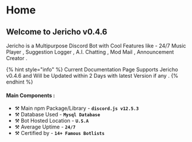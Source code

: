 # Home

## Welcome to Jericho v0.4.6

Jericho is a Multipurpose Discord Bot with Cool Features like - 24/7 Music Player , Suggestion Logger , A.I. Chatting , Mod Mail , Announcement Creator .

{% hint style="info" %}
 Current Documentation Page Supports Jericho v0.4.6 and Will be Updated within 2 Days with latest Version if any .
{% endhint %}

#### **Main Components :**

* ⚒ Main npm Package/Library - **`discord.js v12.5.3`**
* ⚒ Database Used - **`Mysql Database`**
* ⚒ Bot Hosted Location - **`U.S.A`**
* ⚒ Average Uptime - **`24/7`**
* ⚒ Certified by - **`14+ Famous Botlists`**




